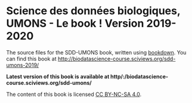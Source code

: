 # Science des données biologiques, UMONS - Le book ! Version 2019-2020

The source files for the SDD-UMONS book, written using [bookdown](https://bookdown.org/home/about.html). You can find this book at http://biodatascience-course.sciviews.org/sdd-umons-2019/

**Latest version of this book is available at http/:/biodatascience-course.sciviews.org/sdd-umons/**

The content of this book is licensed 
[CC BY-NC-SA 4.0](https://creativecommons.org/licenses/by-nc-sa/4.0/deed.fr).
